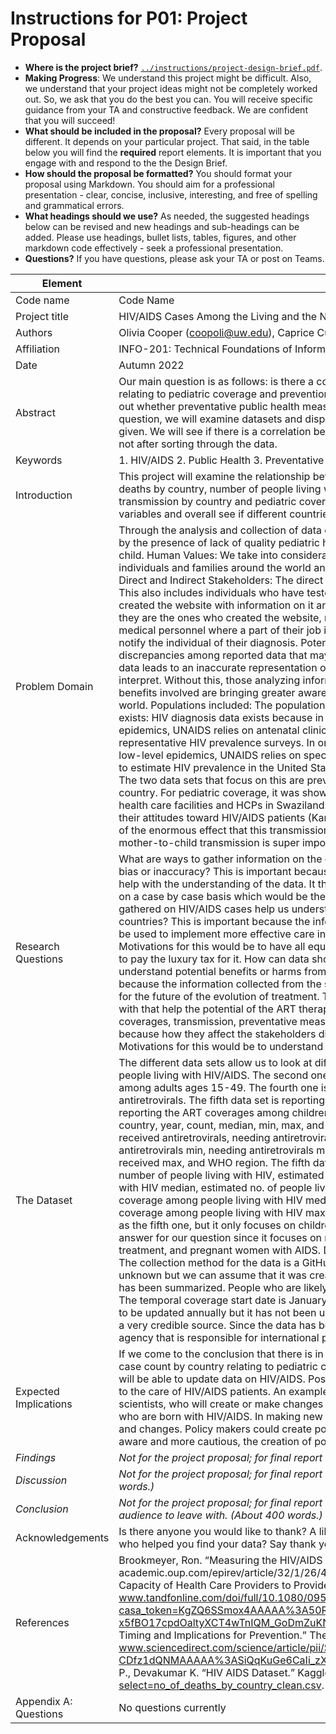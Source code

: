 # Instructions for P01: Project Proposal

* **Where is the project brief?**  [`../instructions/project-design-brief.pdf`](../instructions/project-design-brief.pdf).
* **Making Progress**: We understand this project might be difficult. Also, we understand that your project ideas might not be completely worked out. So, we ask that you do the best you can. You will receive specific guidance from your TA and constructive feedback. We are confident that you will succeed!
* **What should be included in the proposal?** Every proposal will be different. It depends on your particular project.  That said, in the table below you will find the **required** report elements.  It is important that you engage with and respond to the the Design Brief.
* **How should the proposal be formatted?** You should format your proposal using Markdown. You should aim for a professional presentation - clear, concise, inclusive, interesting, and free of spelling and grammatical errors.
* **What headings should we use?** As needed, the suggested headings below can be revised and new headings and sub-headings can be added. Please use headings, bullet lists, tables, figures, and other markdown code effectively - seek a professional presentation.
* **Questions?** If you have questions, please ask your TA or post on Teams.

|Element | Brief Description|
|---------------| --------------
|Code name |Code Name|
|Project title| HIV/AIDS Cases Among the Living and the Not |
|Authors | Olivia Cooper (coopoli@uw.edu), Caprice Culkin (capricec@uw.edu), |
|Affiliation |  INFO-201: Technical Foundations of Informatics - The Information School - University of Washington |
|Date | Autumn 2022|
|Abstract |  Our main question is as follows: is there a correlation between the number of HIV/AIDS deaths and cases by country relating to pediatric coverage and prevention of mother to child transmission? This question is important because it brings out whether preventative public health measures by country have an impact on the HIV/AIDS epidemic. To address the question, we will examine datasets and disparities between multiple countries and see if there is a connection in the data given. We will see if there is a correlation between higher number of cases/deaths and lower preventative measures, or not after sorting through the data.
|Keywords | 1. HIV/AIDS 2. Public Health 3. Preventative Measures |
|Introduction | This project will examine the relationship between number of HIV/AIDS cases (adults 15-19) by country, number of deaths by country, number of people living with HIV by country, as well as contrasting it to prevention of mother to child transmission by country and pediatric coverage by country. We are looking to see if there is any correlation between these variables and overall see if different countries' public health measures can lead to less deaths/cases of HIV/AIDS. |
|Problem Domain | Through the analysis and collection of data on HIV/AIDS, we can determine correlations of cases that have been affected by the presence of lack of quality pediatric health coverage as well as the transmission of the disease from mother to child. Human Values: We take into consideration how the HIV/AIDS epidemic has had such an immense impact on individuals and families around the world and it continues to do so even as data on these diseases continue to emerge. Direct and Indirect Stakeholders: The direct stakeholders are people who have gathered and reported data on HIV/AIDS. This also includes individuals who have tested positive and reported the test. Indirect stakeholders are the individuals who created the website with information on it and the users of the website. This may or may not be direct to them because they are the ones who created the website, not the ones impacted by HIV themselves. Another indirect stakeholder is the medical personnel where a part of their job is to perform the HIV/AIDS test, to process the results, and to post them and notify the individual of their diagnosis. Potential Benefits and Harms: A possible harm that could be found are the discrepancies among reported data that may be unreliable or invalid. Having data that is wrong or data that has missing data leads to an inaccurate representation of these cases. Another potential harm is having information that is hard to interpret. Without this, those analyzing information may have a harder time avoiding bias to create the data sets. Some benefits involved are  bringing greater awareness to the HIV/AIDS epidemic as it is today in different countries across the world. Populations included: The populations included in the domain are 170 out of the total 195 countries. How this data exists: HIV diagnosis data exists because in order to estimate HIV prevalence in countries classified as having generalized epidemics, UNAIDS relies on antenatal clinic data and, to the extent that they are available, data from nationally representative HIV prevalence surveys. In order to estimate HIV prevalence in countries classified with concentrated and low-level epidemics, UNAIDS relies on specialized surveys of high-risk groups. The CDC uses a combination of methods to estimate HIV prevalence in the United States, including back-calculation (Brookmeyer, Ron). Preventative measures: The two data sets that focus on this are prevention of mother to child transmission by country and pediatric coverage by country. For pediatric coverage, it was shown in a study that BIPAI training program in Swaziland had good coverage of all health care facilities and HCPs in Swaziland. The training was effective in imparting knowledge and skills to HCPs and in their attitudes toward HIV/AIDS patients (Kamiru, H.N). And for prevention of child transmission, it is shown that “...in view of the enormous effect that this transmission route has on infant HIV-1 infection worldwide (Kourtis, Athena P, et al)”  So, mother-to-child transmission is super important and why we included it in as a data set.|
|Research Questions | What are ways to gather information on the correlation between cases, coverage, and maternal transmission with minimal bias or inaccuracy? This is important because the information collected on HIV/AIDS in correlation with those above can help with the understanding of the data. It then would be used apply coverage in areas of need, and how to act with them on a case by case basis which would be the motivations of collecting these variables of data How can information gathered on HIV/AIDS cases help us understand the relationship of public health in ways as how it differentiates between countries? This is important because the information gathered between the relationships through different countries may be used to implement more effective care in the place of those without it, due to the skew in data in such locations. Motivations for this would be to have all equal and accessible health care to all who need it, not just where they can afford to pay the luxury tax for it. How can data shown from stakeholders, which in this case are those who test positive, help us understand potential benefits or harms from treatments imposed such as ART (Anti-Viral Therapy)? This is important because the information collected from the stakeholders help identify potential benefits or harm which would be important for the future of the evolution of treatment. The motivation for this data being collected would be to evolve the study and with that help the potential of the ART therapy. How can we gain insights on the differences about the correlation of cases, coverages, transmission, preventative measures and how they each affect stakeholders accordingly? This is important because how they affect the stakeholders differently may help us understand the effects each variable has on the subject. Motivations for this would be to understand how each of this differently affect those affected by HIV/AIDS|
|The Dataset | The different data sets allow us to look at different areas relating to HIV/AIDS. First one allows us to visualize the number of people living with HIV/AIDS. The second one is the numbers of deaths due to HIV/AIDS. Third is the number of cases among adults ages 15-49. The fourth one is the number of pregnant women that are living with HIV who have received antiretrovirals. The fifth data set is reporting the ART coverages among people living with HIV. The final data set is reporting the ART coverages among children. The last two data sets are estimates. The first three data sets include country, year, count, median, min, max, and World Health Organization region. The fourth data set includes country, received antiretrovirals, needing antiretrovirals, percentage received, needing antiretrovirals median, needing antiretrovirals min, needing antiretrovirals max, percentage received median, percentage received min, percentage received max, and WHO region. The fifth data set includes country, reported no. of people receiving ART, estimated number of people living with HIV, estimated ART coverage among people living with HIV, estimated no. of people living with HIV median, estimated no. of people living with HIV min, estimated no. of people living with HIV max, estimated ART coverage among people living with HIV median, estimated ART coverage among people living with HIV min, estimated ART coverage among people living with HIV max, and WHO (World Health Organization) region. The final dataset is the same as the fifth one, but it  only focuses on children. These datasets will allow us to further understand and investigate an answer for our question since it focuses on multiple factors relating to HIV/AIDS. Such as cases, children, people receiving treatment, and pregnant women with AIDS. Devakumar K. P. who is a student at NIELIT Calicut, put together the data sets. The collection method for the data is a GitHub page. Sources for data is the World Health Organization. Purpose is unknown but we can assume that it was created for research purposes. For others to have access to HIV/AIDS data that has been summarized. People who are likely to make money from the data are the creators and potential collaborators. The temporal coverage start date is January, 9th, 2000 and the end date is December, 25th, 2018. The datasets are said to be updated annually but it has not been updated in two years. Even though it has not been updated in two years it is still a very credible source. Since the data has been collected from the World Health Organization which is a government agency that is responsible for international public health.|
|Expected Implications | If we come to the conclusion that there is in fact a correlation between numbers of deaths caused by HIV/AIDS along with case count by country relating to pediatric coverage and prevention of mother to child transmission, then technologists will be able to update data on HIV/AIDS. Possibly creating new data to present as well. Hospitals will have to make changes to the care of HIV/AIDS patients. An example could be the type of medication they are receiving. This will also include scientists, who will create or make changes to said medications. Medications will hopefully lead to a decrease in children who are born with HIV/AIDS. In making new discoveries about HIV/AIDS it leads to a world wide change in new measures and changes. Policy makers could create policies towards ending the spread of HIV/AIDS. As long as the population is aware and more cautious, the creation of policies can go a long way to decrease the number.|
|_Findings_ | _Not for the project proposal; for final report only. Give answers to each of your research questions. (About 400 words.)_ |
|_Discussion_ | _Not for the project proposal; for final report only. Discuss importance and/or implications of your findings  (About 400 words.)_ |
|_Conclusion_ | _Not for the project proposal; for final report only. Give the reader a summary point, the key point that you will like your audience to leave with. (About 400 words.)_ |
|Acknowledgements | Is there anyone you would like to thank? A librarian who helped you with your research? A Teaching Assistant? A friend who helped you find your data? Say thank you in this section.|
|References | Brookmeyer, Ron. “Measuring the HIV/AIDS Epidemic: Approaches and Challenges.” Academic.oup.com, 4 Mar. 2010, academic.oup.com/epirev/article/32/1/26/493327. Kamiru, H.N. “Effectiveness of a Training Program to Increase the Capacity of Health Care Providers to Provide HIV/AIDS Care and Treatment in Swaziland.” Taylor & Francis, 2009, www.tandfonline.com/doi/full/10.1080/09540120902883093?casa_token=KgZQ6SSmox4AAAAA%3A50RutfcH8ao6GiRmaT2TfDC5hIHA_OBC8R_-x5fBO17cpdOaltyXCT4wTnIQM_GoDmZuKN6loD6h6Q.Kourtis, Athena P, et al. “Mother-to-Child Transmission of HIV-1: Timing and Implications for Prevention.” The Lancet Infectious Diseases, Elsevier, 23 Oct. 2006, www.sciencedirect.com/science/article/pii/S1473309906706296?casa_token=m-CDfz1dQNMAAAAA%3ASiQqKuGe6CaIi_zXF9Ug422G7xskEnmJiB9GWFL8mejp8IiZGJJx9UV4wwh2T1da8fvbZNo7qVA. P., Devakumar K. “HIV AIDS Dataset.” Kaggle, 11 June 2020, www.kaggle.com/datasets/imdevskp/hiv-aids-dataset?select=no_of_deaths_by_country_clean.csv. |
|Appendix A: Questions| No questions currently
